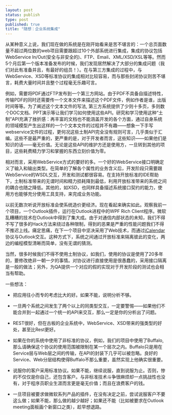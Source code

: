 ```yaml
--- 
layout: post
status: publish
type: post
published: true
title: "随想：企业系统集成"
---
```

从某种意义上说，我们现在做的系统是在刚开始看来是苦不堪言的：一个总页面数量不超过两位数的web项目需要跟超过10个外部系统进行集成，集成的协议包括WebService In/Out(安全与非安全的)、FTP、Email、XML/XSD/XSL等等。然而5个月后第一个版本准备发布的时候，我们发现居然解决了大部分的集成问题（我们对此有准备并且，有最好的组员！）。在与第三方集成的过程中，与WebService、XSD等标准协议的集成相对比较容易，而与那些封闭协议则苦不堪言，耗费大量时间并且整个过程毫无乐趣可言。

例如，需要将PDF通过FTP发布到一个第三方网站。由于PDF不具备自描述特性，传输PDF的同时还需要传一个文本文件来描述这个PDF文件，例如作者是谁，出版时间等等。为了阐述这个文本文件的写法, 第三方系统提供了少则十多页，多则数个DOC文档、PPT演示等让我们学习如何使用这些API。研究和学习使用这种“土制”API充满了挫折感：再丰富的文档也不能涵盖开发的各个方面，通过自身系统的领域模型产生出这样的一个个文本文件的过程并不有趣——想象一下手写webservice文件的过程，更何况这些土制API完全没有规则可言，几乎类似于汇编。这些不是最严重的，更严重的是，对于开发者而言，这些知识——如果他们是知识的话——毫无价值。无论是这些API的维护方还是使用方，一旦转到其他的项目，这些耗费精力学习和掌握的东西立刻价值为零。

相对而言，采用WebService方式的要好的多。一个好的WebService接口明确定义了输入和输出类型。在简单的了解各个属性的业务含义后，开发阶段只需要跟WebService的WSDL交互，开发和测试都很容易。在支持开放标准的IDE帮助下，土制标准带来的无谓时间和精力损耗降到最低，利用开放标准带来的系统之间的耦合也随之降低。其他的，如XSD，也同样具备描述系统接口契约的能力，使用方也能够充分使用工具支持，来完成业务功能。

以前无数次听说开放标准会使系统造价更经济。现在看起来确实如此。观察我前一个项目，一个Outlook插件，运行在Outlook进程中的WPF Rich Client程序。微软乱糟糟的技术在Outlook中得到了集大成。由于对通信内部状态的未知，我们不得不写了很多的Hack方法来绕过各种限制，得到的恶果是严重的性能问题我们不得不推迟上线。痛定思痛，在下一个项目中坚决采用了Web技术，而通过<a href="http://www.answers.com/main/ntquery?s=icalendar&gwp=13">iCalendar</a>协议与Outlook交互。这种方式下，系统之间通过开放标准来隔离彼此的变化，两边的编程模型清晰而简单，没有无谓的猜测。

当然，很多时候我们不得不使用土制协议，如我们，使用的协议是使用了20多年的，要修改绝非一朝一夕的事情。对协议进行直接使用是很愚蠢的，采用接口隔离是一般的做法；另外，为QA提供一个对应的假的实现对于开发阶段的测试也会相当有帮助。

一些想法：

- 把应用往小而专的考虑比大的好。如果不能，说明分析不够。

- 一旦两个系统之间发生了两个以上的同类型交互，一定要警惕——如果他们不能合并到一起通过一个统一的API来交互，那么一定是你的分析出了问题。

- REST很好，但在古板的企业系统中，WebService、XSD带来的强类型的好处，甚至比Rest更好。

- 如果在你的系统中使用了非标准的协议，例如，我们的项目中使用了Buffalo, 那么请确保这个协议的使用范围被限制在某一个层次之内。Buffalo只是用在Service层与Web层之间的传输，在API的封装下几乎可以被忽略。良好的Service、Web分层结构使得Buffalo不那么重要，虽然实现上他确实很重要。

- 说服你的客户采用标准协议。如果不能，继续说服，直到说服为止。否则，惨的不仅仅是你自己，还包含客户。与非标准技术斗争很麻烦却一点挑战性也没有，对于程序员职业生涯而言更是毫无价值；而且在浪费客户的钱。

- 一旦项目被要求做微软系列产品的插件，在没有决定之前，尝试说服客户不要这么做；如果不能，那么做的越少越好；如果还不能（比如被要求在Outlook meeting面板画个新窗口之类），趁早想退路。
